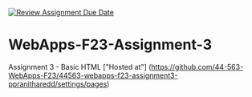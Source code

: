 [![Review Assignment Due Date](https://classroom.github.com/assets/deadline-readme-button-24ddc0f5d75046c5622901739e7c5dd533143b0c8e959d652212380cedb1ea36.svg)](https://classroom.github.com/a/q2-Q7VCy)
# WebApps-F23-Assignment-3
Assignment 3 - Basic HTML
["Hosted at"] (https://github.com/44-563-WebApps-F23/44563-webapps-f23-assignment3-ppranitharedd/settings/pages)